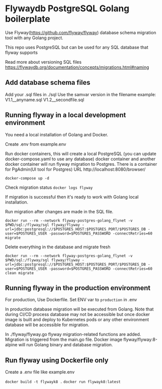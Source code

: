 # Flywaydb PostgreSQL Golang boilerplate  

Use Flyway(https://github.com/flyway/flyway) database schema migration tool with any Golang project.  

This repo uses PostgreSQL but can be used for any SQL database that flyway supports

Read more about versioning SQL files
https://flywaydb.org/documentation/concepts/migrations.html#naming

## Add database schema files

Add your .sql files in ./sql
Use the samvar version in the filename
example: V1.1__anyname.sql V1.2__secondfile.sql

## Running flyway in a local development environment

You need a local installation of Golang and Docker.

Create .env from example.env

Run docker containers, this will create a local PostgreSQL (you can update docker-compose.yaml to use any database) docker container and another docker container will run flyway migration to Postgres. There is a container for PgAdmin(UI tool for Postgres) URL http://localhost:8080/browser/

 `docker-compose up -d`

Check migration status `docker logs flyway`

If migration is successful then it's ready to work with Golang local installation.

Run migration after changes are made in the SQL file.

`docker run --rm --network flyway-postgres-golang_flynet -v $PWD/sql:/flyway/sql flyway/flyway -url=jdbc:postgresql://$POSTGRES_HOST:$POSTGRES_PORT/$POSTGRES_DB -user=$POSTGRES_USER -password=$POSTGRES_PASSWORD -connectRetries=60 migrate`

Delete everything in the database and migrate fresh

`docker run --rm --network flyway-postgres-golang_flynet -v $PWD/sql:/flyway/sql flyway/flyway -url=jdbc:postgresql://$POSTGRES_HOST:$POSTGRES_PORT/$POSTGRES_DB -user=$POSTGRES_USER -password=$POSTGRES_PASSWORD -connectRetries=60 clean migrate`



## Running flyway in the production environment

For production, Use Dockerfile. 
Set ENV var to `production` in .env

In production database migration will be executed from Golang.
Note that during CI/CD process database may not be accessible but once docker image is built and deploy to Kubernetes pods or any other environment database will be accessible for migration.

In ./flyway/flyway.go flyway migration-related functions are added. Migration is triggered from the main.go file. 
Docker image flyway/flyway:8-alpine will run Golang binary and database migration.





## Run flyway using Dockerfile only
 
Create a .env file like example.env

   `docker build -t flywayk8 .`
   `docker run flywayk8:latest`
